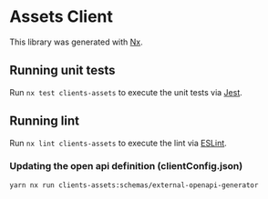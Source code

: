 <!-- gitbook-navigation: "Assets" -->

# Assets Client

This library was generated with [Nx](https://nx.dev).

## Running unit tests

Run `nx test clients-assets` to execute the unit tests via [Jest](https://jestjs.io).

## Running lint

Run `nx lint clients-assets` to execute the lint via [ESLint](https://eslint.org/).

### Updating the open api definition (clientConfig.json)

```sh
yarn nx run clients-assets:schemas/external-openapi-generator
```
